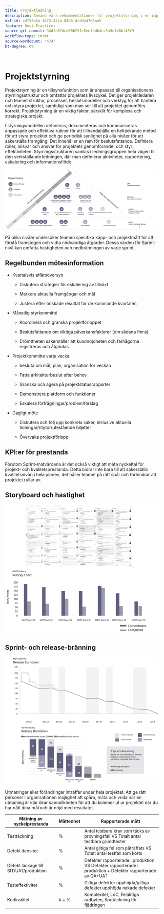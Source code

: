 ```yaml
---
title: Projektledning
description: Använd våra rekommendationer för projektstyrning i er implementering av Adobe Commerce.
exl-id: adf53a2a-1673-441a-84d3-4cdda47d6aa5
feature: Best Practices
source-git-commit: 94d7a57dcd006251e8eefbdb4ec3a5e140bf43f9
workflow-type: tm+mt
source-wordcount: '474'
ht-degree: 0%

---
```


# Projektstyrning

Projektstyrning är en tillsynsfunktion som är anpassad till organisationens styrningsstruktur och omfattar projektets livscykel. Det ger projektledaren och teamet struktur, processer, beslutsmodeller och verktyg för att hantera och styra projektet, samtidigt som man ser till att projektet genomförs korrekt. Projektstyrning är en viktig faktor, särskilt för komplexa och strategiska projekt.

I styrningsmodellen definieras, dokumenteras och kommuniceras anpassade och effektiva rutiner för att tillhandahålla en heltäckande metod för att styra projektet och ge periodisk synlighet på alla nivåer för att säkerställa framgång. Det innehåller en ram för beslutsfattande. Definiera roller, ansvar och ansvar för projektets genomförande. och styr effektiviteten. Styrningsstrukturen samlas i ledningsgruppen hela vägen till den verkställande ledningen, där man definierar aktiviteter, rapportering, eskalering och informationsflöde.

![Infografik om projektstyrning](../../assets/playbooks/project-governance.svg)

På olika nivåer undersöker teamen specifika käpp- och projektmått för att förstå framstegen och vidta nödvändiga åtgärder. Dessa värden för Sprint-nivå kan omfatta hastigheten och nedbränningen av varje sprint.

## Regelbunden mötesinformation

- Kvartalsvis affärsöversyn

   - Diskutera strategier för eskalering av tillväxt

   - Markera aktuella framgångar och mål

   - Justera efter önskade resultat för de kommande kvartalen

- Månatlig styrkommitté

   - Koordinera och granska projektförloppet

   - Beslutsfattande om viktiga påverkansfaktorer (om sådana finns)

   - Drömttheten säkerställer att kundnöjdheten och farhågorna registreras och åtgärdas

- Projektkommitté varje vecka

   - besluta om mål, plan, organisation för veckan

   - Fatta arkitekturbeslut efter behov

   - Granska och agera på projektstatusrapporter

   - Demonstrera plattform och funktioner

   - Eskalera förfrågningar/problem/förslag

- Dagligt möte

   - Diskutera och följ upp konkreta saker, inklusive aktuella tidningar/ritytor/utestående biljetter

   - Övervaka projektförlopp

## KPI:er för prestanda

Förutom Sprint-mätvärdena är det också viktigt att mäta nyckeltal för projekt- och kvalitetsprestanda. Detta bidrar inte bara till att säkerställa kvalitetsnivån i hela planen, det håller teamet på rätt spår och förhindrar att projektet rullar av.

## Storyboard och hastighet

![Exempel på Kanban-tavla](../../assets/playbooks/kanban-board-chart.svg)

## Sprint- och release-bränning

![Exempeldiagram över nedladdning av tidpunkter](../../assets/playbooks/sprint-release-burndown.svg)

Utmaningar eller förändringar inträffar under hela projektet. Att ge rätt personer i organisationen möjlighet att spåra, mäta och vrida när en utmaning är klar ökar sannolikheten för att du kommer ut ur projektet när du har nått dina mål och är nöjd med resultatet.

<table>
<thead>
  <tr>
    <th>Mätning av nyckelprestanda</th>
    <th>Måttenhet</th>
    <th>Rapporterade mått</th>
  </tr>
</thead>
<tbody>
  <tr>
    <td>Testtäckning</td>
    <td>%</td>
    <td>Antal testbara krav som täcks av provningsfall VS Totalt antal testbara grundtester</td>
  </tr>
  <tr>
    <td>Defekt densitet</td>
    <td>%</td>
    <td>Antal giltiga fel som påträffats VS Totalt antal testfall som körts</td>
  </tr>
  <tr>
    <td>Defekt läckage till SIT/UAT/produktion</td>
    <td>%</td>
    <td>Defekter rapporterade i produktion VS Defekter rapporterade i produktion + Defekter rapporterade av QA+UAT</td>
  </tr>
  <tr>
    <td>Testeffektivitet</td>
    <td>%</td>
    <td>Giltiga defekter upphöjda/giltiga defekter upphöjda nekade defekter</td>
  </tr>
  <tr>
    <td>Kodkvalitet</td>
    <td># + %</td>
    <td>Komplexitet, LoC, Felaktiga radbyten, Kodtäckning för fjädringen</td>
  </tr>
</tbody>
</table>
